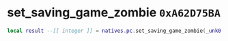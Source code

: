 # set_saving_game_zombie `0xA62D75BA`

```lua
local result --[[ integer ]] = natives.pc.set_saving_game_zombie(_unk0 --[[ integer ]])
```